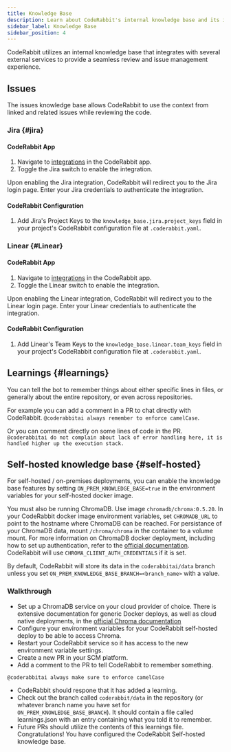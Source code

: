 ```yaml
---
title: Knowledge Base
description: Learn about CodeRabbit's internal knowledge base and its integrations with external services.
sidebar_label: Knowledge Base
sidebar_position: 4
---
```


CodeRabbit utilizes an internal knowledge base that integrates with several external services to provide a seamless review and issue management experience.

## Issues

The issues knowledge base allows CodeRabbit to use the context from linked and related issues while reviewing the code.

### Jira {#jira}

#### CodeRabbit App

1. Navigate to [integrations][integrations] in the CodeRabbit app.
2. Toggle the Jira switch to enable the integration.

Upon enabling the Jira integration, CodeRabbit will redirect you to the Jira login page. Enter your Jira credentials to authenticate the integration.

#### CodeRabbit Configuration

1. Add Jira's Project Keys to the `knowledge_base.jira.project_keys` field in your project's CodeRabbit configuration file at `.coderabbit.yaml`.

### Linear {#Linear}

#### CodeRabbit App

1. Navigate to [integrations][integrations] in the CodeRabbit app.
2. Toggle the Linear switch to enable the integration.

Upon enabling the Linear integration, CodeRabbit will redirect you to the Linear login page. Enter your Linear credentials to authenticate the integration.

#### CodeRabbit Configuration

1. Add Linear's Team Keys to the `knowledge_base.linear.team_keys` field in your project's CodeRabbit configuration file at `.coderabbit.yaml`.

[integrations]: https://app.coderabbit.ai/integrations

## Learnings {#learnings}

You can tell the bot to remember things about either specific lines in files, or generally about the entire repository, or even across repositories.

For example you can add a comment in a PR to chat directly with CodeRabbit. `@coderabbitai always remember to enforce camelCase`.

Or you can comment directly on some lines of code in the PR. `@coderabbitai do not complain about lack of error handling here, it is handled higher up the execution stack.`

## Self-hosted knowledge base {#self-hosted}

For self-hosted / on-premises deployments, you can enable the knowledge base features by setting `ON_PREM_KNOWLEDGE_BASE=true` in the environment variables for your self-hosted docker image.

You must also be running ChromaDB. Use image `chromadb/chroma:0.5.20`. In your CodeRabbit docker image environment variables, set `CHROMADB_URL` to point to the hostname where ChromaDB can be reached. For persistance of your ChromaDB data, mount `/chroma/chroma` in the container to a volume mount. For more information on ChromaDB docker deployment, including how to set up authentication, refer to the [official documentation](https://docs.trychroma.com/deployment/docker). CodeRabbit will use `CHROMA_CLIENT_AUTH_CREDENTIALS` if it is set.

By default, CodeRabbit will store its data in the `coderabbitai/data` branch unless you set `ON_PREM_KNOWLEDGE_BASE_BRANCH=<branch_name>` with a value.

### Walkthrough

- Set up a ChromaDB service on your cloud provider of choice. There is extensive documentation for generic Docker deploys, as well as cloud native deployments, in the [official Chroma documentation](https://docs.trychroma.com/deployment)
- Configure your environment variables for your CodeRabbit self-hosted deploy to be able to access Chroma.
- Restart your CodeRabbit service so it has access to the new environment variable settings.
- Create a new PR in your SCM platform.
- Add a comment to the PR to tell CodeRabbit to remember something.
```
@coderabbitai always make sure to enforce camelCase
```
- CodeRabbit should respone that it has added a learning.
- Check out the branch called `coderabbit/data` in the repository (or whatever branch name you have set for `ON_PREM_KNOWLEDGE_BASE_BRANCH`). It should contain a file called learnings.json with an entry containing what you told it to remember.
- Future PRs should utilize the contents of this learnings file. Congratulations! You have configured the CodeRabbit Self-hosted knowledge base.